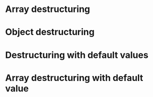 <h1>Array destructuring</h1>

<h1>Object destructuring</h1>

<h1>Destructuring with default values</h1>

<h1>Array destructuring with default value</h1>

